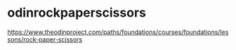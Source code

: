 # odinrockpaperscissors
https://www.theodinproject.com/paths/foundations/courses/foundations/lessons/rock-paper-scissors
